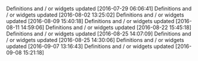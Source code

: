 

Definitions and / or widgets updated [2016-07-29 06:06:41]
Definitions and / or widgets updated [2016-08-02 13:25:02]
Definitions and / or widgets updated [2016-08-09 15:40:18]
Definitions and / or widgets updated [2016-08-11 14:59:06]
Definitions and / or widgets updated [2016-08-22 15:45:18]
Definitions and / or widgets updated [2016-08-25 14:07:09]
Definitions and / or widgets updated [2016-08-25 14:30:06]
Definitions and / or widgets updated [2016-09-07 13:16:43]
Definitions and / or widgets updated [2016-09-08 15:21:18]